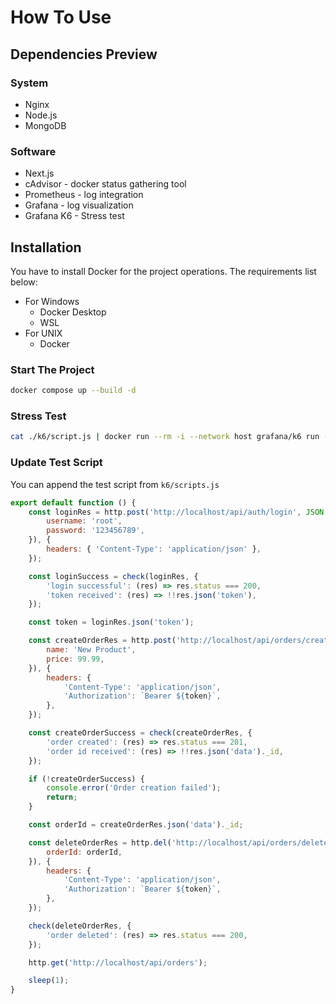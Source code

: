 # How To Use

## Dependencies Preview
### System
- Nginx
- Node.js
- MongoDB

### Software
- Next.js
- cAdvisor - docker status gathering tool
- Prometheus - log integration
- Grafana - log visualization
- Grafana K6 - Stress test

## Installation
You have to install Docker for the project operations.
The requirements list below:
- For Windows
    - Docker Desktop
    - WSL
- For UNIX
    - Docker

### Start The Project
```bash
docker compose up --build -d
```

### Stress Test
```bash
cat ./k6/script.js | docker run --rm -i --network host grafana/k6 run -
```

### Update Test Script
You can append the test script from `k6/scripts.js`
```js
export default function () {
    const loginRes = http.post('http://localhost/api/auth/login', JSON.stringify({
        username: 'root',
        password: '123456789',
    }), {
        headers: { 'Content-Type': 'application/json' },
    });

    const loginSuccess = check(loginRes, {
        'login successful': (res) => res.status === 200,
        'token received': (res) => !!res.json('token'),
    });

    const token = loginRes.json('token');

    const createOrderRes = http.post('http://localhost/api/orders/create', JSON.stringify({
        name: 'New Product',
        price: 99.99,
    }), {
        headers: {
            'Content-Type': 'application/json',
            'Authorization': `Bearer ${token}`,
        },
    });

    const createOrderSuccess = check(createOrderRes, {
        'order created': (res) => res.status === 201,
        'order id received': (res) => !!res.json('data')._id,
    });

    if (!createOrderSuccess) {
        console.error('Order creation failed');
        return;
    }

    const orderId = createOrderRes.json('data')._id;

    const deleteOrderRes = http.del('http://localhost/api/orders/delete', JSON.stringify({
        orderId: orderId,
    }), {
        headers: {
            'Content-Type': 'application/json',
            'Authorization': `Bearer ${token}`,
        },
    });

    check(deleteOrderRes, {
        'order deleted': (res) => res.status === 200,
    });

    http.get('http://localhost/api/orders');

    sleep(1);
}
```